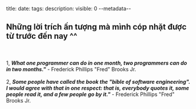 title: 
date: 
tags: 
description: 
visible: 0
--metadata--
## Những lời trích ấn tượng mà mình cóp nhặt được từ trước đến nay ^^
<br/><br/>
1, ***What one programmer can do in one month, two programmers can do in two months."*** - Frederick Phillips "Fred" Brooks Jr.
<br/><br/>
2, ***Some people have called the book the "bible of software engineering". I would agree with that in one respect: that is, everybody quotes it, some people read it, 
and a few people go by it."*** - Frederick Phillips "Fred" Brooks Jr.
<br/><br/>


